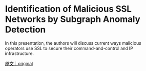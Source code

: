 
# Identification of Malicious SSL Networks by Subgraph Anomaly Detection

In this presentation, the authors will discuss  current ways malicious operators use SSL to secure their command-and-control and IP infrastructure.

[原文｜original](https://insights.sei.cmu.edu/library/identification-of-malicious-ssl-networks-by-subgraph-anomaly-detection/)
        